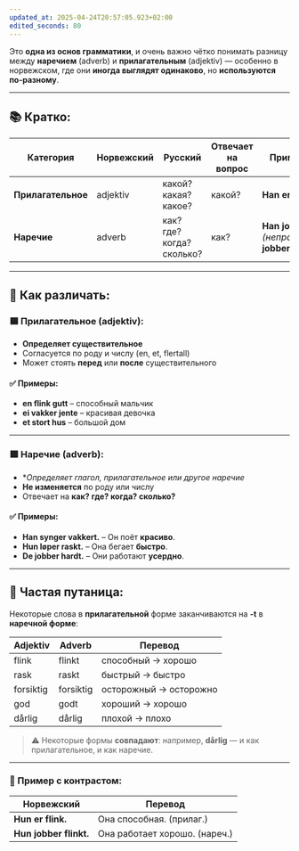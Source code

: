 ```yaml
---
updated_at: 2025-04-24T20:57:05.923+02:00
edited_seconds: 80
---
```

Это **одна из основ грамматики**, и очень важно чётко понимать разницу между **наречием** (adverb) и **прилагательным** (adjektiv) — особенно в норвежском, где они **иногда выглядят одинаково**, но **используются по-разному**.

---

## 📚 Кратко:

| Категория          | Норвежский | Русский                   | Отвечает на вопрос | Пример (норв.)                                               | Перевод                 |
| ------------------ | ---------- | ------------------------- | ------------------ | ------------------------------------------------------------ | ----------------------- |
| **Прилагательное** | adjektiv   | какой? какая? какое?      | какой?             | **Han er flink.**                                            | Он **способный**.       |
| **Наречие**        | adverb     | как? где? когда? сколько? | как?               | **Han jobber flink.** _(неправильно!)_**Han jobber flinkt.** | Он работает **хорошо**. |

---

## 🎯 Как различать:

### 🟦 **Прилагательное (adjektiv)**:

- **Определяет существительное**    
- Согласуется по роду и числу (en, et, flertall)    
- Может стоять **перед** или **после** существительного    

#### ✅ Примеры:

- **en flink gutt** – способный мальчик    
- **ei vakker jente** – красивая девочка    
- **et stort hus** – большой дом    

---

### 🟩 **Наречие (adverb)**:
- **Определяет глагол, прилагательное или другое наречие*    
- **Не изменяется** по роду или числу    
- Отвечает на **как? где? когда? сколько?**
    

#### ✅ Примеры:
- **Han synger vakkert.** – Он поёт **красиво**.    
- **Hun løper raskt.** – Она бегает **быстро**.    
- **De jobber hardt.** – Они работают **усердно**.    

---

## 🧠 Частая путаница:

Некоторые слова в **прилагательной** форме заканчиваются на **-t** в **наречной форме**:

|Adjektiv|Adverb|Перевод|
|---|---|---|
|flink|flinkt|способный → хорошо|
|rask|raskt|быстрый → быстро|
|forsiktig|forsiktig|осторожный → осторожно|
|god|godt|хороший → хорошо|
|dårlig|dårlig|плохой → плохо|

> ⚠️ Некоторые формы **совпадают**: например, **dårlig** — и как прилагательное, и как наречие.

---

### 📌 Пример с контрастом:

|Норвежский|Перевод|
|---|---|
|**Hun er flink.**|Она способная. (прилаг.)|
|**Hun jobber flinkt.**|Она работает хорошо. (нареч.)|
